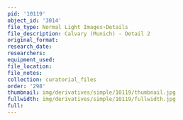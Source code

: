 ```yaml
---
pid: '10119'
object_id: '3014'
file_type: Normal Light Images›Details
file_description: Calvary (Munich) - Detail 2
original_format:
research_date:
researchers:
equipment_used:
file_location:
file_notes:
collection: curatorial_files
order: '298'
thumbnail: img/derivatives/simple/10119/thumbnail.jpg
fullwidth: img/derivatives/simple/10119/fullwidth.jpg
full:
---
```


